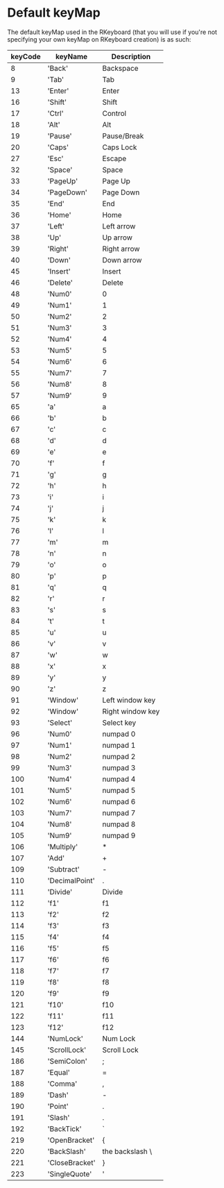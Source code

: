 # Default keyMap

The default keyMap used in the RKeyboard (that you will use if you're not specifying your own keyMap on RKeyboard creation) is as such:

| keyCode | keyName        | Description      |
|---------|----------------|------------------|
| 8       | 'Back'         | Backspace        |
| 9       | 'Tab'          | Tab              |
| 13      | 'Enter'        | Enter            |
| 16      | 'Shift'        | Shift            |
| 17      | 'Ctrl'         | Control          |
| 18      | 'Alt'          | Alt              |
| 19      | 'Pause'        | Pause/Break      |
| 20      | 'Caps'         | Caps Lock        |
| 27      | 'Esc'          | Escape           |
| 32      | 'Space'        | Space            |
| 33      | 'PageUp'       | Page Up          |
| 34      | 'PageDown'     | Page Down        |
| 35      | 'End'          | End              |
| 36      | 'Home'         | Home             |
| 37      | 'Left'         | Left arrow       |
| 38      | 'Up'           | Up arrow         |
| 39      | 'Right'        | Right arrow      |
| 40      | 'Down'         | Down arrow       |
| 45      | 'Insert'       | Insert           |
| 46      | 'Delete'       | Delete           |
| 48      | 'Num0'         | 0                |
| 49      | 'Num1'         | 1                |
| 50      | 'Num2'         | 2                |
| 51      | 'Num3'         | 3                |
| 52      | 'Num4'         | 4                |
| 53      | 'Num5'         | 5                |
| 54      | 'Num6'         | 6                |
| 55      | 'Num7'         | 7                |
| 56      | 'Num8'         | 8                |
| 57      | 'Num9'         | 9                |
| 65      | 'a'            | a                |
| 66      | 'b'            | b                |
| 67      | 'c'            | c                |
| 68      | 'd'            | d                |
| 69      | 'e'            | e                |
| 70      | 'f'            | f                |
| 71      | 'g'            | g                |
| 72      | 'h'            | h                |
| 73      | 'i'            | i                |
| 74      | 'j'            | j                |
| 75      | 'k'            | k                |
| 76      | 'l'            | l                |
| 77      | 'm'            | m                |
| 78      | 'n'            | n                |
| 79      | 'o'            | o                |
| 80      | 'p'            | p                |
| 81      | 'q'            | q                |
| 82      | 'r'            | r                |
| 83      | 's'            | s                |
| 84      | 't'            | t                |
| 85      | 'u'            | u                |
| 86      | 'v'            | v                |
| 87      | 'w'            | w                |
| 88      | 'x'            | x                |
| 89      | 'y'            | y                |
| 90      | 'z'            | z                |
| 91      | 'Window'       | Left window key  |
| 92      | 'Window'       | Right window key |
| 93      | 'Select'       | Select key       |
| 96      | 'Num0'         | numpad 0         |
| 97      | 'Num1'         | numpad 1         |
| 98      | 'Num2'         | numpad 2         |
| 99      | 'Num3'         | numpad 3         |
| 100     | 'Num4'         | numpad 4         |
| 101     | 'Num5'         | numpad 5         |
| 102     | 'Num6'         | numpad 6         |
| 103     | 'Num7'         | numpad 7         |
| 104     | 'Num8'         | numpad 8         |
| 105     | 'Num9'         | numpad 9         |
| 106     | 'Multiply'     | *                |
| 107     | 'Add'          | +                |
| 109     | 'Subtract'     | -                |
| 110     | 'DecimalPoint' | .                |
| 111     | 'Divide'       | Divide           |
| 112     | 'f1'           | f1               |
| 113     | 'f2'           | f2               |
| 114     | 'f3'           | f3               |
| 115     | 'f4'           | f4               |
| 116     | 'f5'           | f5               |
| 117     | 'f6'           | f6               |
| 118     | 'f7'           | f7               |
| 119     | 'f8'           | f8               |
| 120     | 'f9'           | f9               |
| 121     | 'f10'          | f10              |
| 122     | 'f11'          | f11              |
| 123     | 'f12'          | f12              |
| 144     | 'NumLock'      | Num Lock         |
| 145     | 'ScrollLock'   | Scroll Lock      |
| 186     | 'SemiColon'    | ;                |
| 187     | 'Equal'        | =                |
| 188     | 'Comma'        | ,                |
| 189     | 'Dash'         | -                |
| 190     | 'Point'        | .                |
| 191     | 'Slash'        | .                |
| 192     | 'BackTick'     | \`               |
| 219     | 'OpenBracket'  | {                |
| 220     | 'BackSlash'    | the backslash \\ |
| 221     | 'CloseBracket' | }                |
| 223     | 'SingleQuote'  | \'               |
